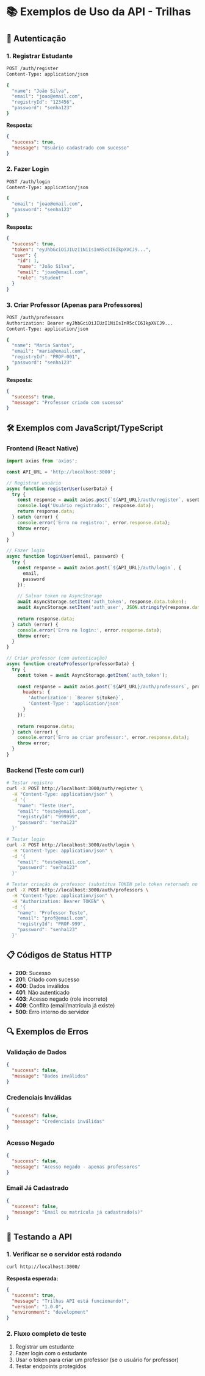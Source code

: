 # 📚 Exemplos de Uso da API - Trilhas

## 🔐 Autenticação

### 1. Registrar Estudante

```bash
POST /auth/register
Content-Type: application/json

{
  "name": "João Silva",
  "email": "joao@email.com",
  "registryId": "123456",
  "password": "senha123"
}
```

**Resposta:**
```json
{
  "success": true,
  "message": "Usuário cadastrado com sucesso"
}
```

### 2. Fazer Login

```bash
POST /auth/login
Content-Type: application/json

{
  "email": "joao@email.com",
  "password": "senha123"
}
```

**Resposta:**
```json
{
  "success": true,
  "token": "eyJhbGciOiJIUzI1NiIsInR5cCI6IkpXVCJ9...",
  "user": {
    "id": 1,
    "name": "João Silva",
    "email": "joao@email.com",
    "role": "student"
  }
}
```

### 3. Criar Professor (Apenas para Professores)

```bash
POST /auth/professors
Authorization: Bearer eyJhbGciOiJIUzI1NiIsInR5cCI6IkpXVCJ9...
Content-Type: application/json

{
  "name": "Maria Santos",
  "email": "maria@email.com",
  "registryId": "PROF-001",
  "password": "senha123"
}
```

**Resposta:**
```json
{
  "success": true,
  "message": "Professor criado com sucesso"
}
```

## 🛠️ Exemplos com JavaScript/TypeScript

### Frontend (React Native)

```javascript
import axios from 'axios';

const API_URL = 'http://localhost:3000';

// Registrar usuário
async function registerUser(userData) {
  try {
    const response = await axios.post(`${API_URL}/auth/register`, userData);
    console.log('Usuário registrado:', response.data);
    return response.data;
  } catch (error) {
    console.error('Erro no registro:', error.response.data);
    throw error;
  }
}

// Fazer login
async function loginUser(email, password) {
  try {
    const response = await axios.post(`${API_URL}/auth/login`, {
      email,
      password
    });
    
    // Salvar token no AsyncStorage
    await AsyncStorage.setItem('auth_token', response.data.token);
    await AsyncStorage.setItem('auth_user', JSON.stringify(response.data.user));
    
    return response.data;
  } catch (error) {
    console.error('Erro no login:', error.response.data);
    throw error;
  }
}

// Criar professor (com autenticação)
async function createProfessor(professorData) {
  try {
    const token = await AsyncStorage.getItem('auth_token');
    
    const response = await axios.post(`${API_URL}/auth/professors`, professorData, {
      headers: {
        'Authorization': `Bearer ${token}`,
        'Content-Type': 'application/json'
      }
    });
    
    return response.data;
  } catch (error) {
    console.error('Erro ao criar professor:', error.response.data);
    throw error;
  }
}
```

### Backend (Teste com curl)

```bash
# Testar registro
curl -X POST http://localhost:3000/auth/register \
  -H "Content-Type: application/json" \
  -d '{
    "name": "Teste User",
    "email": "teste@email.com",
    "registryId": "999999",
    "password": "senha123"
  }'

# Testar login
curl -X POST http://localhost:3000/auth/login \
  -H "Content-Type: application/json" \
  -d '{
    "email": "teste@email.com",
    "password": "senha123"
  }'

# Testar criação de professor (substitua TOKEN pelo token retornado no login)
curl -X POST http://localhost:3000/auth/professors \
  -H "Content-Type: application/json" \
  -H "Authorization: Bearer TOKEN" \
  -d '{
    "name": "Professor Teste",
    "email": "prof@email.com",
    "registryId": "PROF-999",
    "password": "senha123"
  }'
```

## 📋 Códigos de Status HTTP

- **200**: Sucesso
- **201**: Criado com sucesso
- **400**: Dados inválidos
- **401**: Não autenticado
- **403**: Acesso negado (role incorreto)
- **409**: Conflito (email/matrícula já existe)
- **500**: Erro interno do servidor

## 🔍 Exemplos de Erros

### Validação de Dados
```json
{
  "success": false,
  "message": "Dados inválidos"
}
```

### Credenciais Inválidas
```json
{
  "success": false,
  "message": "Credenciais inválidas"
}
```

### Acesso Negado
```json
{
  "success": false,
  "message": "Acesso negado - apenas professores"
}
```

### Email Já Cadastrado
```json
{
  "success": false,
  "message": "Email ou matrícula já cadastrado(s)"
}
```

## 🧪 Testando a API

### 1. Verificar se o servidor está rodando
```bash
curl http://localhost:3000/
```

**Resposta esperada:**
```json
{
  "success": true,
  "message": "Trilhas API está funcionando!",
  "version": "1.0.0",
  "environment": "development"
}
```

### 2. Fluxo completo de teste
1. Registrar um estudante
2. Fazer login com o estudante
3. Usar o token para criar um professor (se o usuário for professor)
4. Testar endpoints protegidos

